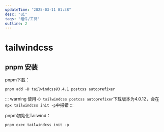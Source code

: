 ```yaml
---
updateTime: "2025-03-11 01:38"
desc: "ui"
tags: "组件/工具"
outline: 2
---
```

# tailwindcss

## pnpm 安装


pnpm下载：

`pnpm add -D tailwindcss@3.4.1 postcss autoprefixer`

::: warning
使用`-D tailwindcss postcss autoprefixer`下载版本为4.0.12，会在`npx tailwindcss init -p`中报错
:::

pnpm初始化Tailwind：

`pnpm exec tailwindcss init -p`